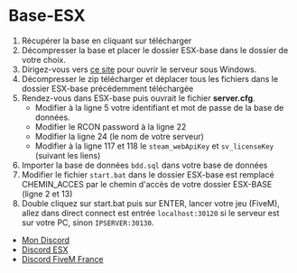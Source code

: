 # Base-ESX

1. Récupérer la base en cliquant sur télécharger
2. Décompresser la base et placer le dossier ESX-base dans le dossier de votre choix.
3. Dirigez-vous vers [ce site](https://runtime.fivem.net/artifacts/fivem/build_server_windows/master/) pour ouvrir le serveur sous Windows.
4. Décompresser le zip télécharger et déplacer tous les fichiers dans le dossier ESX-base précédemment téléchargée
5. Rendez-vous dans ESX-base puis ouvrait le fichier **server.cfg**.
   - Modifier à la ligne 5 votre identifiant et mot de passe de la base de données.
   - Modifier le RCON password à la ligne 22
   - Modifier la ligne 24 (le nom de votre serveur)
   - Modifier à la ligne 117 et 118 le `steam_webApiKey` et `sv_licenseKey` (suivant les liens)
6. Importer la base de données `bdd.sql` dans votre base de données
7. Modifier le fichier `start.bat` dans le dossier ESX-base est remplacé CHEMIN_ACCES par le chemin d'accès de votre dossier ESX-BASE (ligne 2 et 13)
8. Double cliquez sur start.bat puis sur ENTER, lancer votre jeu (FiveM), allez dans direct connect est entrée `localhost:30120` si le serveur est sur votre PC, sinon `IPSERVER:30130`.

 - [Mon Discord](https://discord.gg/rdwRFGZ)
 - [Discord ESX](https://discord.gg/9TCM7rk)
 - [Discord FiveM France](https://discord.gg/duVjTAz)

